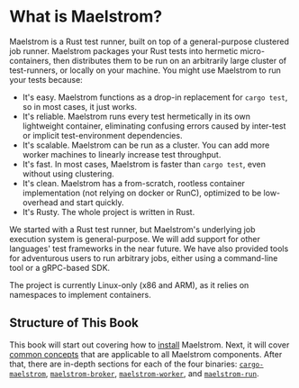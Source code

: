 # What is Maelstrom?

Maelstrom is a Rust test runner, built on top of a general-purpose
clustered job runner. Maelstrom packages your Rust tests into hermetic
micro-containers, then distributes them to be run on an arbitrarily large
cluster of test-runners, or locally on your machine. You might use
Maelstrom to run your tests because:

* It's easy. Maelstrom functions as a drop-in replacement for `cargo test`, so in
  most cases, it just works.
* It's reliable. Maelstrom runs every test hermetically in its own lightweight
  container, eliminating confusing errors caused by inter-test or implicit
  test-environment dependencies.
* It's scalable. Maelstrom can be run as a cluster. You can add more worker machines to
  linearly increase test throughput.
* It's fast. In most cases, Maelstrom is faster than `cargo test`, even
  without using clustering.
* It's clean. Maelstrom has a from-scratch, rootless container implementation
  (not relying on docker or RunC), optimized to be low-overhead and start
  quickly.
* It's Rusty. The whole project is written in Rust.

We started with a Rust test runner, but Maelstrom's underlying job execution
system is general-purpose. We will add support for other languages' test
frameworks in the near future. We have also provided tools for adventurous users
to run arbitrary jobs, either using a command-line tool or a gRPC-based SDK.

The project is currently Linux-only (x86 and ARM), as it relies on namespaces
to implement containers.

## Structure of This Book

This book will start out covering how to [install](installation.md) Maelstrom.
Next, it will cover [common concepts](common.md) that are applicable to all
Maelstrom components. After that, there are in-depth sections for each of the
four binaries: [`cargo-maelstrom`](cargo-maelstrom.md),
[`maelstrom-broker`](broker.md), [`maelstrom-worker`](worker.md), and
[`maelstrom-run`](run.md).
